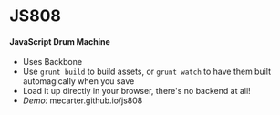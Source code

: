 # JS808

#### JavaScript Drum Machine

* Uses Backbone
* Use `grunt build` to build assets, or `grunt watch` to have them built automagically when you save
* Load it up directly in your browser, there's no backend at all!
* *Demo:* mecarter.github.io/js808

